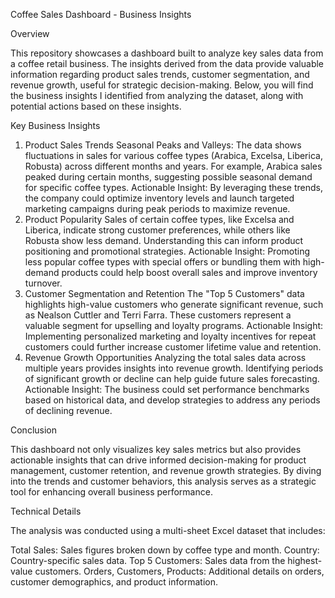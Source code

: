 Coffee Sales Dashboard - Business Insights

Overview

This repository showcases a dashboard built to analyze key sales data from a coffee retail business. The insights derived from the data provide valuable information regarding product sales trends, customer segmentation, and revenue growth, useful for strategic decision-making. Below, you will find the business insights I identified from analyzing the dataset, along with potential actions based on these insights.

Key Business Insights
1. Product Sales Trends
Seasonal Peaks and Valleys: The data shows fluctuations in sales for various coffee types (Arabica, Excelsa, Liberica, Robusta) across different months and years. For example, Arabica sales peaked during certain months, suggesting possible seasonal demand for specific coffee types.
Actionable Insight: By leveraging these trends, the company could optimize inventory levels and launch targeted marketing campaigns during peak periods to maximize revenue.
2. Product Popularity
Sales of certain coffee types, like Excelsa and Liberica, indicate strong customer preferences, while others like Robusta show less demand. Understanding this can inform product positioning and promotional strategies.
Actionable Insight: Promoting less popular coffee types with special offers or bundling them with high-demand products could help boost overall sales and improve inventory turnover.
3. Customer Segmentation and Retention
The "Top 5 Customers" data highlights high-value customers who generate significant revenue, such as Nealson Cuttler and Terri Farra. These customers represent a valuable segment for upselling and loyalty programs.
Actionable Insight: Implementing personalized marketing and loyalty incentives for repeat customers could further increase customer lifetime value and retention.
4. Revenue Growth Opportunities
Analyzing the total sales data across multiple years provides insights into revenue growth. Identifying periods of significant growth or decline can help guide future sales forecasting.
Actionable Insight: The business could set performance benchmarks based on historical data, and develop strategies to address any periods of declining revenue.

Conclusion

This dashboard not only visualizes key sales metrics but also provides actionable insights that can drive informed decision-making for product management, customer retention, and revenue growth strategies. By diving into the trends and customer behaviors, this analysis serves as a strategic tool for enhancing overall business performance.

Technical Details

The analysis was conducted using a multi-sheet Excel dataset that includes:

Total Sales: Sales figures broken down by coffee type and month.
Country: Country-specific sales data.
Top 5 Customers: Sales data from the highest-value customers.
Orders, Customers, Products: Additional details on orders, customer demographics, and product information.
